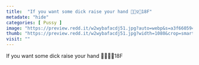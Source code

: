 ```yaml
---
title:  "If you want some dick raise your hand 🙋🏽‍♀️😏18F"
metadate: "hide"
categories: [ Pussy ]
image: "https://preview.redd.it/w2wybafacdj51.jpg?auto=webp&s=a3f660594e448cf120f1a43a07c79aa36e35fd52"
thumb: "https://preview.redd.it/w2wybafacdj51.jpg?width=1080&crop=smart&auto=webp&s=0e7caf41928e2fe2ef651547b57341849bdc3250"
visit: ""
---
```

If you want some dick raise your hand 🙋🏽‍♀️😏18F
